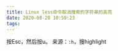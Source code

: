 ```yaml
---
title: Linux less命令取消搜索的字符串的高亮
date: 2020-08-28 10:59:23
tags:
---
```


按Esc，然后按u。
来源：`:h`，搜highlight
